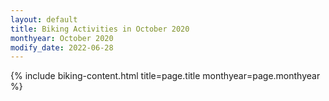 ```yaml
---
layout: default
title: Biking Activities in October 2020
monthyear: October 2020
modify_date: 2022-06-28  
---
```


{% include biking-content.html title=page.title monthyear=page.monthyear %}